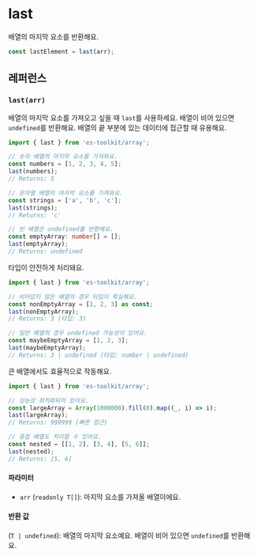 # last

배열의 마지막 요소를 반환해요.

```typescript
const lastElement = last(arr);
```

## 레퍼런스

### `last(arr)`

배열의 마지막 요소를 가져오고 싶을 때 `last`를 사용하세요. 배열이 비어 있으면 `undefined`를 반환해요. 배열의 끝 부분에 있는 데이터에 접근할 때 유용해요.

```typescript
import { last } from 'es-toolkit/array';

// 숫자 배열의 마지막 요소를 가져와요.
const numbers = [1, 2, 3, 4, 5];
last(numbers);
// Returns: 5

// 문자열 배열의 마지막 요소를 가져와요.
const strings = ['a', 'b', 'c'];
last(strings);
// Returns: 'c'

// 빈 배열은 undefined를 반환해요.
const emptyArray: number[] = [];
last(emptyArray);
// Returns: undefined
```

타입이 안전하게 처리돼요.

```typescript
import { last } from 'es-toolkit/array';

// 비어있지 않은 배열의 경우 타입이 확실해요.
const nonEmptyArray = [1, 2, 3] as const;
last(nonEmptyArray);
// Returns: 3 (타입: 3)

// 일반 배열의 경우 undefined 가능성이 있어요.
const maybeEmptyArray = [1, 2, 3];
last(maybeEmptyArray);
// Returns: 3 | undefined (타입: number | undefined)
```

큰 배열에서도 효율적으로 작동해요.

```typescript
import { last } from 'es-toolkit/array';

// 성능상 최적화되어 있어요.
const largeArray = Array(1000000).fill(0).map((_, i) => i);
last(largeArray);
// Returns: 999999 (빠른 접근)

// 중첩 배열도 처리할 수 있어요.
const nested = [[1, 2], [3, 4], [5, 6]];
last(nested);
// Returns: [5, 6]
```

#### 파라미터

- `arr` (`readonly T[]`): 마지막 요소를 가져올 배열이에요.

#### 반환 값

(`T | undefined`): 배열의 마지막 요소예요. 배열이 비어 있으면 `undefined`를 반환해요.